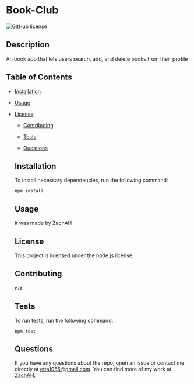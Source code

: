 # Book-Club
  ![GitHub license](https://img.shields.io/badge/license-node.js-blue.svg)
  
  ## Description
  
  An book app that lets users search, add, and delete books from their profile
  
  ## Table of Contents 
  
  * [Installation](#installation)
  
  * [Usage](#usage)
  
* [License](#license)

  * [Contributing](#contributing)
  
  * [Tests](#tests)
  
  * [Questions](#questions)
  
  ## Installation
  
  To install necessary dependencies, run the following command:
  
  ```
  npm install
  ```
  
  ## Usage
  
  it was made by ZachAH
  
  ## License
  
  This project is licensed under the node.js license.
    
  ## Contributing
  
  n/a
  
  ## Tests
  
  To run tests, run the following command:
  
  ```
  npm test
  ```
  
  ## Questions
  
  If you have any questions about the repo, open an issue or contact me directly at etta1055@gmail.com. You can find more of my work at [ZachAH](https://github.com/ZachAH/).
  
  
